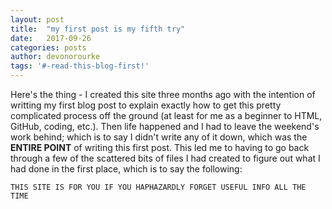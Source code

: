 ```yaml
---
layout: post
title:  "my first post is my fifth try"
date:   2017-09-26
categories: posts
author: devonorourke
tags: '#-read-this-blog-first!'
---
```

Here's the thing - I created this site three months ago with the intention of writting my first blog post to explain exactly how to get this pretty complicated process off the ground (at least for me as a beginner to HTML, GitHub, coding, etc.). Then life happened and I had to leave the weekend's work behind; which is to say I didn't write any of it down, which was the **ENTIRE POINT** of writing this first post.  This led me to having to go back through a few of the scattered bits of files I had created to figure out what I had done in the first place, which is to say the following:  

`THIS SITE IS FOR YOU IF YOU HAPHAZARDLY FORGET USEFUL INFO ALL THE TIME` 
